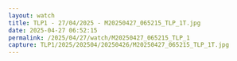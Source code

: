 ```yaml
---
layout: watch
title: TLP1 - 27/04/2025 - M20250427_065215_TLP_1T.jpg
date: 2025-04-27 06:52:15
permalink: /2025/04/27/watch/M20250427_065215_TLP_1
capture: TLP1/2025/202504/20250426/M20250427_065215_TLP_1T.jpg
---
```

